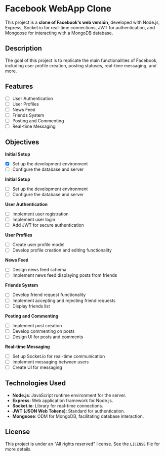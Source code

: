 # Facebook WebApp Clone

This project is a **clone of Facebook's web versión**, developed with Node.js, Express, Socket.io for real-time connections, JWT for authentication, and Mongoose for interacting with a MongoDB database.

## Description

The goal of this project is to replicate the main functionalities of Facebook, including user profile creation, posting statuses, real-time messaging, and more.

## Features

- [ ] User Authentication
- [ ] User Profiles
- [ ] News Feed
- [ ] Friends System
- [ ] Posting and Commenting
- [ ] Real-time Messaging

## Objectives

  **Initial Setup**
  - [x] Set up the development environment
  - [ ] Configure the database and server
  
  **Initial Setup**
  - [ ] Set up the development environment
  - [ ] Configure the database and server
  
  **User Authentication**
  - [ ] Implement user registration
  - [ ] Implement user login
  - [ ] Add JWT for secure authentication
  
  **User Profiles**
  - [ ] Create user profile model
  - [ ] Develop profile creation and editing functionality
  
  **News Feed**
  - [ ] Design news feed schema
  - [ ] Implement news feed displaying posts from friends
  
  **Friends System**
  - [ ] Develop friend request functionality
  - [ ] Implement accepting and rejecting friend requests
  - [ ] Display friends list
  
  **Posting and Commenting**
  - [ ] Implement post creation
  - [ ] Develop commenting on posts
  - [ ] Design UI for posts and comments
  
  **Real-time Messaging**
  - [ ] Set up Socket.io for real-time communication
  - [ ] Implement messaging between users
  - [ ] Create UI for messaging

## Technologies Used

- **Node.js**: JavaScript runtime environment for the server.
- **Express**: Web application framework for Node.js.
- **Socket.io**: Library for real-time connections.
- **JWT (JSON Web Tokens)**: Standard for authentication.
- **Mongoose**: ODM for MongoDB, facilitating database interaction.

## License

This project is under an "All rights reserved" license. See the `LICENSE` file for more details.